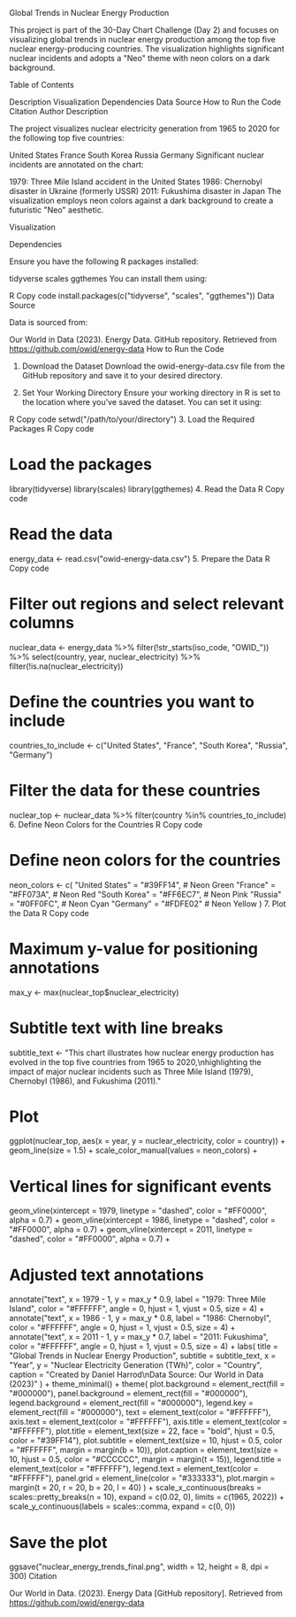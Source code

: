 Global Trends in Nuclear Energy Production

This project is part of the 30-Day Chart Challenge (Day 2) and focuses on visualizing global trends in nuclear energy production among the top five nuclear energy-producing countries. The visualization highlights significant nuclear incidents and adopts a "Neo" theme with neon colors on a dark background.

Table of Contents

Description
Visualization
Dependencies
Data Source
How to Run the Code
Citation
Author
Description

The project visualizes nuclear electricity generation from 1965 to 2020 for the following top five countries:

United States
France
South Korea
Russia
Germany
Significant nuclear incidents are annotated on the chart:

1979: Three Mile Island accident in the United States
1986: Chernobyl disaster in Ukraine (formerly USSR)
2011: Fukushima disaster in Japan
The visualization employs neon colors against a dark background to create a futuristic "Neo" aesthetic.

Visualization

Dependencies

Ensure you have the following R packages installed:

tidyverse
scales
ggthemes
You can install them using:

R
Copy code
install.packages(c("tidyverse", "scales", "ggthemes"))
Data Source

Data is sourced from:

Our World in Data (2023). Energy Data. GitHub repository. Retrieved from https://github.com/owid/energy-data
How to Run the Code

1. Download the Dataset
Download the owid-energy-data.csv file from the GitHub repository and save it to your desired directory.

2. Set Your Working Directory
Ensure your working directory in R is set to the location where you've saved the dataset. You can set it using:

R
Copy code
setwd("/path/to/your/directory")
3. Load the Required Packages
R
Copy code
# Load the packages
library(tidyverse)
library(scales)
library(ggthemes)
4. Read the Data
R
Copy code
# Read the data
energy_data <- read.csv("owid-energy-data.csv")
5. Prepare the Data
R
Copy code
# Filter out regions and select relevant columns
nuclear_data <- energy_data %>%
  filter(!str_starts(iso_code, "OWID_")) %>%
  select(country, year, nuclear_electricity) %>%
  filter(!is.na(nuclear_electricity))

# Define the countries you want to include
countries_to_include <- c("United States", "France", "South Korea", "Russia", "Germany")

# Filter the data for these countries
nuclear_top <- nuclear_data %>%
  filter(country %in% countries_to_include)
6. Define Neon Colors for the Countries
R
Copy code
# Define neon colors for the countries
neon_colors <- c(
  "United States" = "#39FF14",  # Neon Green
  "France"        = "#FF073A",  # Neon Red
  "South Korea"   = "#FF6EC7",  # Neon Pink
  "Russia"        = "#0FF0FC",  # Neon Cyan
  "Germany"       = "#FDFE02"   # Neon Yellow
)
7. Plot the Data
R
Copy code
# Maximum y-value for positioning annotations
max_y <- max(nuclear_top$nuclear_electricity)

# Subtitle text with line breaks
subtitle_text <- "This chart illustrates how nuclear energy production has evolved in the top five countries from 1965 to 2020,\nhighlighting the impact of major nuclear incidents such as Three Mile Island (1979), Chernobyl (1986), and Fukushima (2011)."

# Plot
ggplot(nuclear_top, aes(x = year, y = nuclear_electricity, color = country)) +
  geom_line(size = 1.5) +
  scale_color_manual(values = neon_colors) +
  # Vertical lines for significant events
  geom_vline(xintercept = 1979, linetype = "dashed", color = "#FF0000", alpha = 0.7) +
  geom_vline(xintercept = 1986, linetype = "dashed", color = "#FF0000", alpha = 0.7) +
  geom_vline(xintercept = 2011, linetype = "dashed", color = "#FF0000", alpha = 0.7) +
  # Adjusted text annotations
  annotate("text", x = 1979 - 1, y = max_y * 0.9, label = "1979: Three Mile Island", color = "#FFFFFF", angle = 0, hjust = 1, vjust = 0.5, size = 4) +
  annotate("text", x = 1986 - 1, y = max_y * 0.8, label = "1986: Chernobyl", color = "#FFFFFF", angle = 0, hjust = 1, vjust = 0.5, size = 4) +
  annotate("text", x = 2011 - 1, y = max_y * 0.7, label = "2011: Fukushima", color = "#FFFFFF", angle = 0, hjust = 1, vjust = 0.5, size = 4) +
  labs(
    title = "Global Trends in Nuclear Energy Production",
    subtitle = subtitle_text,
    x = "Year",
    y = "Nuclear Electricity Generation (TWh)",
    color = "Country",
    caption = "Created by Daniel Harrod\nData Source: Our World in Data (2023)"
  ) +
  theme_minimal() +
  theme(
    plot.background      = element_rect(fill = "#000000"),
    panel.background     = element_rect(fill = "#000000"),
    legend.background    = element_rect(fill = "#000000"),
    legend.key           = element_rect(fill = "#000000"),
    text                 = element_text(color = "#FFFFFF"),
    axis.text            = element_text(color = "#FFFFFF"),
    axis.title           = element_text(color = "#FFFFFF"),
    plot.title           = element_text(size = 22, face = "bold", hjust = 0.5, color = "#39FF14"),
    plot.subtitle        = element_text(size = 10, hjust = 0.5, color = "#FFFFFF", margin = margin(b = 10)),
    plot.caption         = element_text(size = 10, hjust = 0.5, color = "#CCCCCC", margin = margin(t = 15)),
    legend.title         = element_text(color = "#FFFFFF"),
    legend.text          = element_text(color = "#FFFFFF"),
    panel.grid           = element_line(color = "#333333"),
    plot.margin          = margin(t = 20, r = 20, b = 20, l = 40)
  ) +
  scale_x_continuous(breaks = scales::pretty_breaks(n = 10), expand = c(0.02, 0), limits = c(1965, 2022)) +
  scale_y_continuous(labels = scales::comma, expand = c(0, 0))

# Save the plot
ggsave("nuclear_energy_trends_final.png", width = 12, height = 8, dpi = 300)
Citation

Our World in Data. (2023). Energy Data [GitHub repository]. Retrieved from https://github.com/owid/energy-data

